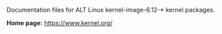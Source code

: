 Documentation files for ALT Linux kernel-image-6.12-* kernel packages.

**Home page:** <https://www.kernel.org/>
